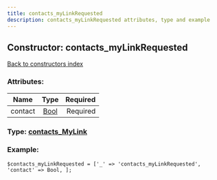```yaml
---
title: contacts_myLinkRequested
description: contacts_myLinkRequested attributes, type and example
---
```

## Constructor: contacts\_myLinkRequested  
[Back to constructors index](index.md)



### Attributes:

| Name     |    Type       | Required |
|----------|:-------------:|---------:|
|contact|[Bool](../types/Bool.md) | Required|



### Type: [contacts\_MyLink](../types/contacts_MyLink.md)


### Example:

```
$contacts_myLinkRequested = ['_' => 'contacts_myLinkRequested', 'contact' => Bool, ];
```  

